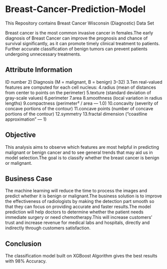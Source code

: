 # Breast-Cancer-Prediction-Model
 This Repository contains Breast Cancer Wisconsin (Diagnostic) Data Set
 
Breast cancer is the most common invasive cancer in females.The early diagnosis of Breast Cancer can improve the prognosis and chance of survival significantly, as it can promote timely clinical treatment to patients. Further accurate classification of benign tumors can prevent patients undergoing unnecessary treatments.

## Attribute Information
ID number 2) Diagnosis (M = malignant, B = benign) 3–32)
3.Ten real-valued features are computed for each cell nucleus:
4.radius (mean of distances from center to points on the perimeter)
5.texture (standard deviation of gray-scale values)
6.perimeter
7.area
8.smoothness (local variation in radius lengths)
9.compactness (perimeter² / area — 1.0)
10.concavity (severity of concave portions of the contour)
11.concave points (number of concave portions of the contour)
12.symmetry
13.fractal dimension (“coastline approximation” — 1)

## Objective
This analysis aims to observe which features are most helpful in predicting malignant or benign cancer and to see general trends that may aid us in model selection.The goal is to classify whether the breast cancer is benign or malignant.

## Business Case
The machine learning will reduce the time to process the images and predict whether it is benign or malignant.The business solution is to improve the effectiveness of radiologists by making the detection part smooth so that they can focus on providing accurate and faster results.The model prediction will help doctors to determine whether the patient needs immediate surgery or need chemotherapy.This will increase customers’ trust and increase revenue for medical labs and hospitals, directly and indirectly through customers satisfaction.

## Conclusion
The classification model built on XGBoost Algorithm gives the best results with 98% Accuracy.
